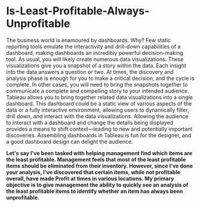 # Is-Least-Profitable-Always-Unprofitable

The business world is enamoured by dashboards. Why? Few static reporting tools emulate the interactivity and drill-down capabilities of a dashboard, making dashboards an incredibly powerful decision-making tool.
As usual, you will likely create numerous data visualizations. These visualizations give you a snapshot of a story within the data. Each insight into the data answers a question or two. At times, the discovery and analysis phase is enough for you to make a critical decision, and the cycle is complete. In other cases, you will need to bring the snapshots together to communicate a complete and compelling story to your intended audience. Tableau allows you to bring together related data visualizations into a single dashboard. This dashboard could be a static view of various aspects of the data or a fully interactive environment, allowing users to dynamically filter, drill down, and interact with the data visualizations.
Allowing the audience to interact with a dashboard and change the details being displayed provides a means to shift context—leading to new and potentially important discoveries. Assembling dashboards in Tableau is fun for the designer, and a good dashboard design can delight the audience.

**Let's say I've been tasked with helping management find which items are the least profitable. Management feels that most of the least profitable items should be eliminated from their inventory. However, since I've done your analysis, I've discovered that certain items, while not profitable overall, have made Profit at times in various locations. My primary objective is to give management the ability to quickly see an analysis of the least profitable items to identify whether an item has always been unprofitable.**
